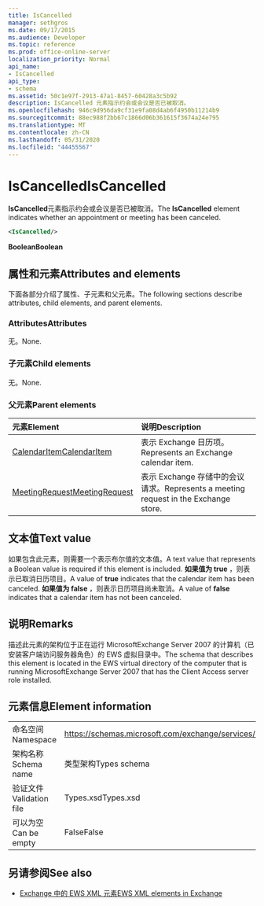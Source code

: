 ```yaml
---
title: IsCancelled
manager: sethgros
ms.date: 09/17/2015
ms.audience: Developer
ms.topic: reference
ms.prod: office-online-server
localization_priority: Normal
api_name:
- IsCancelled
api_type:
- schema
ms.assetid: 50c1e97f-2913-47a1-8457-60428a3c5b92
description: IsCancelled 元素指示约会或会议是否已被取消。
ms.openlocfilehash: 946c9d956da9cf31e9fa08d4ab6f4950b11214b9
ms.sourcegitcommit: 88ec988f2bb67c1866d06b361615f3674a24e795
ms.translationtype: MT
ms.contentlocale: zh-CN
ms.lasthandoff: 05/31/2020
ms.locfileid: "44455567"
---
```

# <a name="iscancelled"></a><span data-ttu-id="5a509-103">IsCancelled</span><span class="sxs-lookup"><span data-stu-id="5a509-103">IsCancelled</span></span>

<span data-ttu-id="5a509-104">**IsCancelled**元素指示约会或会议是否已被取消。</span><span class="sxs-lookup"><span data-stu-id="5a509-104">The **IsCancelled** element indicates whether an appointment or meeting has been canceled.</span></span> 
  
```xml
<IsCancelled/>
```

 <span data-ttu-id="5a509-105">**Boolean**</span><span class="sxs-lookup"><span data-stu-id="5a509-105">**Boolean**</span></span>
## <a name="attributes-and-elements"></a><span data-ttu-id="5a509-106">属性和元素</span><span class="sxs-lookup"><span data-stu-id="5a509-106">Attributes and elements</span></span>

<span data-ttu-id="5a509-107">下面各部分介绍了属性、子元素和父元素。</span><span class="sxs-lookup"><span data-stu-id="5a509-107">The following sections describe attributes, child elements, and parent elements.</span></span>
  
### <a name="attributes"></a><span data-ttu-id="5a509-108">Attributes</span><span class="sxs-lookup"><span data-stu-id="5a509-108">Attributes</span></span>

<span data-ttu-id="5a509-109">无。</span><span class="sxs-lookup"><span data-stu-id="5a509-109">None.</span></span>
  
### <a name="child-elements"></a><span data-ttu-id="5a509-110">子元素</span><span class="sxs-lookup"><span data-stu-id="5a509-110">Child elements</span></span>

<span data-ttu-id="5a509-111">无。</span><span class="sxs-lookup"><span data-stu-id="5a509-111">None.</span></span>
  
### <a name="parent-elements"></a><span data-ttu-id="5a509-112">父元素</span><span class="sxs-lookup"><span data-stu-id="5a509-112">Parent elements</span></span>

|<span data-ttu-id="5a509-113">**元素**</span><span class="sxs-lookup"><span data-stu-id="5a509-113">**Element**</span></span>|<span data-ttu-id="5a509-114">**说明**</span><span class="sxs-lookup"><span data-stu-id="5a509-114">**Description**</span></span>|
|:-----|:-----|
|[<span data-ttu-id="5a509-115">CalendarItem</span><span class="sxs-lookup"><span data-stu-id="5a509-115">CalendarItem</span></span>](calendaritem.md) <br/> |<span data-ttu-id="5a509-116">表示 Exchange 日历项。</span><span class="sxs-lookup"><span data-stu-id="5a509-116">Represents an Exchange calendar item.</span></span>  <br/> |
|[<span data-ttu-id="5a509-117">MeetingRequest</span><span class="sxs-lookup"><span data-stu-id="5a509-117">MeetingRequest</span></span>](meetingrequest.md) <br/> |<span data-ttu-id="5a509-118">表示 Exchange 存储中的会议请求。</span><span class="sxs-lookup"><span data-stu-id="5a509-118">Represents a meeting request in the Exchange store.</span></span>  <br/> |
   
## <a name="text-value"></a><span data-ttu-id="5a509-119">文本值</span><span class="sxs-lookup"><span data-stu-id="5a509-119">Text value</span></span>

<span data-ttu-id="5a509-120">如果包含此元素，则需要一个表示布尔值的文本值。</span><span class="sxs-lookup"><span data-stu-id="5a509-120">A text value that represents a Boolean value is required if this element is included.</span></span> <span data-ttu-id="5a509-121">**如果值为 true** ，则表示已取消日历项目。</span><span class="sxs-lookup"><span data-stu-id="5a509-121">A value of **true** indicates that the calendar item has been canceled.</span></span> <span data-ttu-id="5a509-122">**如果值为 false** ，则表示日历项目尚未取消。</span><span class="sxs-lookup"><span data-stu-id="5a509-122">A value of **false** indicates that a calendar item has not been canceled.</span></span> 
  
## <a name="remarks"></a><span data-ttu-id="5a509-123">说明</span><span class="sxs-lookup"><span data-stu-id="5a509-123">Remarks</span></span>

<span data-ttu-id="5a509-124">描述此元素的架构位于正在运行 MicrosoftExchange Server 2007 的计算机（已安装客户端访问服务器角色）的 EWS 虚拟目录中。</span><span class="sxs-lookup"><span data-stu-id="5a509-124">The schema that describes this element is located in the EWS virtual directory of the computer that is running MicrosoftExchange Server 2007 that has the Client Access server role installed.</span></span>
  
## <a name="element-information"></a><span data-ttu-id="5a509-125">元素信息</span><span class="sxs-lookup"><span data-stu-id="5a509-125">Element information</span></span>

|||
|:-----|:-----|
|<span data-ttu-id="5a509-126">命名空间</span><span class="sxs-lookup"><span data-stu-id="5a509-126">Namespace</span></span>  <br/> |https://schemas.microsoft.com/exchange/services/2006/types  <br/> |
|<span data-ttu-id="5a509-127">架构名称</span><span class="sxs-lookup"><span data-stu-id="5a509-127">Schema name</span></span>  <br/> |<span data-ttu-id="5a509-128">类型架构</span><span class="sxs-lookup"><span data-stu-id="5a509-128">Types schema</span></span>  <br/> |
|<span data-ttu-id="5a509-129">验证文件</span><span class="sxs-lookup"><span data-stu-id="5a509-129">Validation file</span></span>  <br/> |<span data-ttu-id="5a509-130">Types.xsd</span><span class="sxs-lookup"><span data-stu-id="5a509-130">Types.xsd</span></span>  <br/> |
|<span data-ttu-id="5a509-131">可以为空</span><span class="sxs-lookup"><span data-stu-id="5a509-131">Can be empty</span></span>  <br/> |<span data-ttu-id="5a509-132">False</span><span class="sxs-lookup"><span data-stu-id="5a509-132">False</span></span>  <br/> |
   
## <a name="see-also"></a><span data-ttu-id="5a509-133">另请参阅</span><span class="sxs-lookup"><span data-stu-id="5a509-133">See also</span></span>



- [<span data-ttu-id="5a509-134">Exchange 中的 EWS XML 元素</span><span class="sxs-lookup"><span data-stu-id="5a509-134">EWS XML elements in Exchange</span></span>](ews-xml-elements-in-exchange.md)

